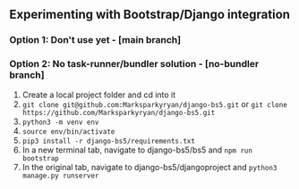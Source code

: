 ## Experimenting with Bootstrap/Django integration 

### Option 1: Don't use yet - [main branch]

### Option 2: No task-runner/bundler solution - [no-bundler branch]
1. Create a local project folder and cd into it
2. `git clone git@github.com:Marksparkyryan/django-bs5.git` or `git clone https://github.com/Marksparkyryan/django-bs5.git`
3. `python3 -m venv env`
4. `source env/bin/activate`
5. `pip3 install -r django-bs5/requirements.txt`
7. In a new terminal tab, navigate to django-bs5/bs5 and `npm run bootstrap`
8. In the original tab, navigate to django-bs5/djangoproject and `python3 manage.py runserver`

